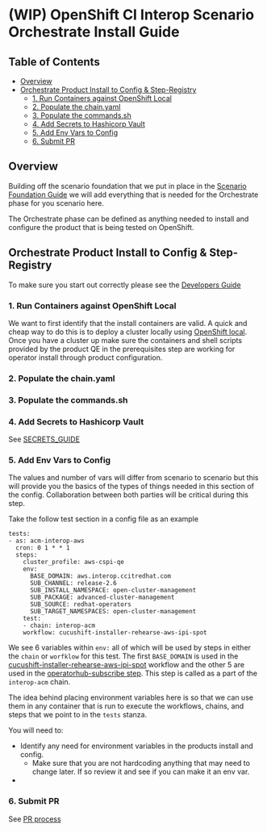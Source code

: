 # (WIP) OpenShift CI Interop Scenario Orchestrate Install Guide<!-- omit from toc -->

## Table of Contents<!-- omit from toc -->
- [Overview](#overview)
- [Orchestrate Product Install to Config \& Step-Registry](#orchestrate-product-install-to-config--step-registry)
  - [1. Run Containers against OpenShift Local](#1-run-containers-against-openshift-local)
  - [2. Populate the chain.yaml](#2-populate-the-chainyaml)
  - [3. Populate the commands.sh](#3-populate-the-commandssh)
  - [4. Add Secrets to Hashicorp Vault](#4-add-secrets-to-hashicorp-vault)
  - [5. Add Env Vars to Config](#5-add-env-vars-to-config)
  - [6. Submit PR](#6-submit-pr)

## Overview
Building off the scenario foundation that we put in place in the [Scenario Foundation Guide](Scenario_Foundation_Guide.md) we will add everything that is needed for the Orchestrate phase for you scenario here.

The Orchestrate phase can be defined as anything needed to install and configure the product that is being tested on OpenShift.
## Orchestrate Product Install to Config & Step-Registry
To make sure you start out correctly please see the [Developers Guide](DEVELOPERS_GUIDE.md)
### 1. Run Containers against OpenShift Local
We want to first identify that the install containers are valid. A quick and cheap way to do this is to deploy a cluster locally using [OpenShift local](https://developers.redhat.com/products/openshift-local/overview). Once you have a cluster up make sure the containers and shell scripts provided by the product QE in the prerequisites step are working for operator install through product configuration.

### 2. Populate the chain.yaml

### 3. Populate the commands.sh

### 4. Add Secrets to Hashicorp Vault
See [SECRETS_GUIDE](SECRETS_GUIDE.md)

### 5. Add Env Vars to Config
The values and number of vars will differ from scenario to scenario but this will provide you the basics of the types of things needed in this section of the config. Collaboration between both parties will be critical during this step.

Take the follow test section in a config file as an example
```
tests:
- as: acm-interop-aws
  cron: 0 1 * * 1
  steps:
    cluster_profile: aws-cspi-qe
    env:
      BASE_DOMAIN: aws.interop.ccitredhat.com
      SUB_CHANNEL: release-2.6
      SUB_INSTALL_NAMESPACE: open-cluster-management
      SUB_PACKAGE: advanced-cluster-management
      SUB_SOURCE: redhat-operators
      SUB_TARGET_NAMESPACES: open-cluster-management
    test:
    - chain: interop-acm
    workflow: cucushift-installer-rehearse-aws-ipi-spot
```
We see 6 variables within `env:` all of which will be used by steps in either the `chain` or `worfklow` for this test. The first `BASE_DOMAIN` is used in the [cucushift-installer-rehearse-aws-ipi-spot](https://github.com/openshift/release/blob/a96f9f04d9baa0cb32a684c620e245a34d40326a/ci-operator/step-registry/cucushift/installer/rehearse/aws/ipi/spot/cucushift-installer-rehearse-aws-ipi-spot-workflow.yaml) workflow and the other 5 are used in the [operatorhub-subscribe step](https://github.com/openshift/release/blob/master/ci-operator/step-registry/operatorhub/subscribe/operatorhub-subscribe-ref.yaml). This step is called as a part of the `interop-acm` chain.

The idea behind placing environment variables here is so that we can use them in any container that is run to execute the workflows, chains, and steps that we point to in the `tests` stanza.

You will need to:
- Identify any need for environment variables in the products install and config.
  - Make sure that you are not hardcoding anything that may need to change later. If so review it and see if you can make it an env var.
- 

### 6. Submit PR
See [PR process](DEVELOPERS_GUIDE.md#pr-process)
